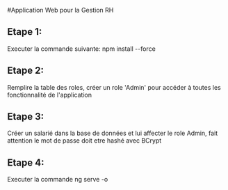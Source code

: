 #Application Web pour la Gestion RH
## Etape 1:
Executer la commande suivante: npm install --force
## Etape 2:
Remplire la table des roles, créer un role 'Admin' pour accéder à toutes les fonctionnalité de l'application
## Etape 3:
Créer un salarié dans la base de données et lui affecter le role Admin, fait attention le mot de passe doit etre hashé avec BCrypt
## Etape 4:
Executer la commande ng serve -o

